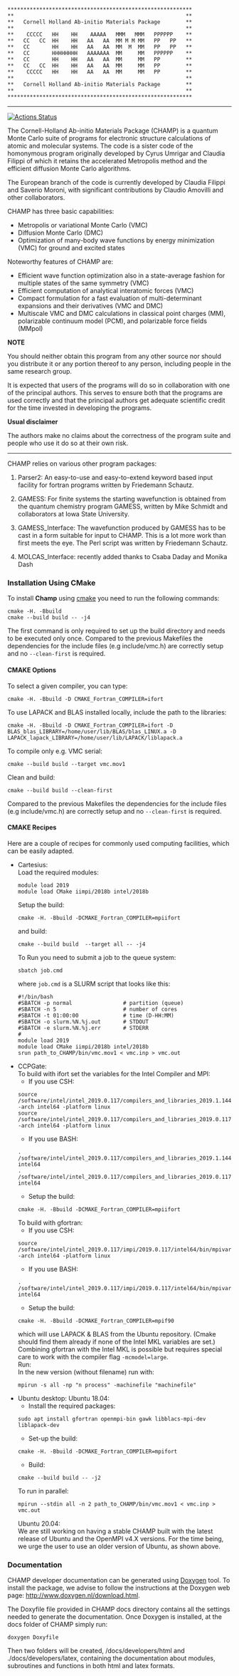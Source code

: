 ```
**********************************************************
**                                                      **
**   Cornell Holland Ab-initio Materials Package        **
**                                                      **
**    CCCCC   HH    HH    AAAAA   MMM   MMM   PPPPPP    **
**   CC   CC  HH    HH   AA   AA  MM M M MM   PP   PP   **
**   CC       HH    HH   AA   AA  MM  M  MM   PP   PP   **
**   CC       HHHHHHHH   AAAAAAA  MM     MM   PPPPPP    **
**   CC       HH    HH   AA   AA  MM     MM   PP        **
**   CC   CC  HH    HH   AA   AA  MM     MM   PP        **
**    CCCCC   HH    HH   AA   AA  MM     MM   PP        **
**                                                      **
**   Cornell Holland Ab-initio Materials Package        **
**                                                      **
**********************************************************
```
------

[![Actions Status](https://github.com/filippi-claudia/champ/workflows/Build%20and%20test/badge.svg)](https://github.com/filippi-claudia/champ/actions)

The Cornell-Holland Ab-initio Materials Package (CHAMP) is a quantum Monte Carlo 
suite of programs for electronic structure calculations of atomic and molecular systems. 
The code is a sister code of the homonymous program originally developed by Cyrus Umrigar 
and Claudia Filippi of which it retains the accelerated Metropolis method and the efficient 
diffusion Monte Carlo algorithms.

The European branch of the code is currently developed by Claudia Filippi and Saverio Moroni, 
with significant contributions by Claudio Amovilli and other collaborators.

CHAMP has three basic capabilities:

* Metropolis or variational Monte Carlo (VMC)
* Diffusion Monte Carlo (DMC)
* Optimization of many-body wave functions by energy minimization (VMC) for ground and excited states

Noteworthy features of CHAMP are:

* Efficient wave function optimization also in a state-average fashion for multiple states of the same symmetry (VMC)
* Efficient computation of analytical interatomic forces (VMC)
* Compact formulation for a fast evaluation of multi-determinant expansions and their derivatives (VMC and DMC)
* Multiscale VMC and DMC calculations in classical point charges (MM), polarizable continuum model (PCM), and polarizable force fields (MMpol)

**NOTE**

You should neither obtain this program from any other source nor should you distribute it 
or any portion thereof to any person, including people in the same research group.

It is expected that users of the programs will do so in collaboration
with one of the principal authors.  This serves to ensure both that the
programs are used correctly and that the principal authors get adequate
scientific credit for the time invested in developing the programs.

**Usual disclaimer**  

The authors make no claims about the correctness of
the program suite and people who use it do so at their own risk.

------------------------------------------------------------------------

CHAMP relies on various other program packages:

1. Parser2: 
   An easy-to-use and easy-to-extend keyword based input facility for fortran 
   programs written by Friedemann Schautz.

2. GAMESS:
   For finite systems the starting wavefunction is obtained from the
   quantum chemistry program GAMESS, written by Mike Schmidt and
   collaborators at Iowa State University.  

3. GAMESS_Interface:
   The wavefunction produced by GAMESS has to be cast in a form
   suitable for input to CHAMP.  This is a lot more work than first meets
   the eye. The Perl script was written by Friedemann Schautz.

4. MOLCAS_Interface: recently added thanks to Csaba Daday and Monika Dash

### Installation Using CMake
To install **Champ** using [cmake](https://cmake.org/) you need to run the following commands:
```
cmake -H. -Bbuild
cmake --build build -- -j4
```
The first command is only required to set up the build directory and needs to be
executed only once. Compared to the previous Makefiles the dependencies for the
include files (e.g include/vmc.h) are correctly setup and no `--clean-first` is
required.

#### CMAKE Options

To select a given compiler, you can type:
```
cmake -H. -Bbuild -D CMAKE_Fortran_COMPILER=ifort 
```
To use LAPACK and BLAS installed locally, include the path to the libraries:
```
cmake -H. -Bbuild -D CMAKE_Fortran_COMPILER=ifort -D BLAS_blas_LIBRARY=/home/user/lib/BLAS/blas_LINUX.a -D LAPACK_lapack_LIBRARY=/home/user/lib/LAPACK/liblapack.a
```
To compile only e.g. VMC serial:
```
cmake --build build --target vmc.mov1
```
Clean and build:
```
cmake --build build --clean-first
```
Compared to the previous Makefiles the dependencies for the include files
(e.g include/vmc.h) are correctly setup and no `--clean-first` is required.

#### CMAKE Recipes

Here are a couple of recipes for commonly used computing facilities, which can be easily adapted.
* Cartesius:  
	Load the required modules:
	```
	module load 2019
	module load CMake iimpi/2018b intel/2018b
	```
	Setup the build:
	```
	cmake -H. -Bbuild -DCMAKE_Fortran_COMPILER=mpiifort
	```
	and build:
	```
	cmake --build build  --target all -- -j4
	```
	To Run you need to submit a job to the queue system:
	```
	sbatch job.cmd
	```
	where `job.cmd` is a SLURM script that looks like this:
	```
	#!/bin/bash
	#SBATCH -p normal                # partition (queue)
	#SBATCH -n 5                     # number of cores
	#SBATCH -t 01:00:00              # time (D-HH:MM)
	#SBATCH -o slurm.%N.%j.out       # STDOUT
	#SBATCH -e slurm.%N.%j.err       # STDERR
	#
	module load 2019
	module load CMake iimpi/2018b intel/2018b
	srun path_to_CHAMP/bin/vmc.mov1 < vmc.inp > vmc.out
	```	
* CCPGate:  
	To build with ifort set the variables for the Intel Compiler and MPI:  
	- If you use CSH:
	```
	source /software/intel/intel_2019.0.117/compilers_and_libraries_2019.1.144/linux/bin/compilervars.csh -arch intel64 -platform linux
	source /software/intel/intel_2019.0.117/compilers_and_libraries_2019.0.117/linux/mpi/intel64/bin/mpivars.csh -arch intel64 -platform linux
	```  
	- If you use BASH:
	```
	. /software/intel/intel_2019.0.117/compilers_and_libraries_2019.1.144/linux/bin/compilervars.sh intel64
	. /software/intel/intel_2019.0.117/compilers_and_libraries_2019.0.117/linux/mpi/intel64/bin/mpivars.sh intel64
	```
	- Setup the build:
	```
	cmake -H. -Bbuild -DCMAKE_Fortran_COMPILER=mpiifort
	```  
 	To build with gfortran:
	- If you use CSH:
	```
	source /software/intel/intel_2019.0.117/impi/2019.0.117/intel64/bin/mpivars.sh -arch intel64 -platform linux
	```
	- If you use BASH:
	```
	. /software/intel/intel_2019.0.117/impi/2019.0.117/intel64/bin/mpivars.sh intel64
	```
	- Setup the build:
	```
	cmake -H. -Bbuild -DCMAKE_Fortran_COMPILER=mpif90
	```
	which will use LAPACK & BLAS from the Ubuntu repository. (Cmake should find them already if none of the Intel MKL variables are set.) Combining gfortran with the Intel MKL is possible but requires special care to work with the compiler flag `-mcmodel=large`.  
	Run:  
	In the new version (without filename) run with:
	```
	mpirun -s all -np "n process" -machinefile "machinefile"
	```
* Ubuntu desktop:
	Ubuntu 18.04:
	- Install the required packages:
	```
	sudo apt install gfortran openmpi-bin gawk libblacs-mpi-dev liblapack-dev
	```
	- Set-up the build:
	```
	cmake -H. -Bbuild -DCMAKE_Fortran_COMPILER=mpifort
	```
	- Build:
	```    
	cmake --build build -- -j2
	```
	To run in parallel:
	```		
	mpirun --stdin all -n 2 path_to_CHAMP/bin/vmc.mov1 < vmc.inp > vmc.out
	```
	Ubuntu 20.04:    
	We are still working on having a stable CHAMP built with the latest release of Ubuntu and the OpenMPI v4.X versions. For the time being, we urge the user to use an older version of Ubuntu, as shown above.

### Documentation
CHAMP developer documentation can be generated using [Doxygen](http://www.doxygen.nl/) tool. To install the package, we advise to follow the instructions at the Doxygen web page: <http://www.doxygen.nl/download.html>.

The Doxyfile file provided in CHAMP docs directory contains all the settings needed to generate the documentation. Once Doxygen is installed, at the docs folder of CHAMP simply run:
```
doxygen Doxyfile
```
Then two folders will be created, /docs/developers/html and ./docs/developers/latex, containing the documentation about modules, subroutines and functions in both html and latex formats.
